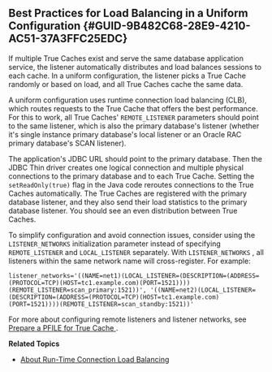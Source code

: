 ##  Best Practices for Load Balancing in a Uniform Configuration {#GUID-9B482C68-28E9-4210-AC51-37A3FFC25EDC} 

If multiple True Caches exist and serve the same database application service, the listener automatically distributes and load balances sessions to each cache.  In a uniform configuration, the listener picks a True Cache randomly or based on load, and all True Caches cache the same data. 

A uniform configuration uses runtime connection load balancing (CLB), which routes requests to the True Cache that offers the best performance. For this to work, all True Caches' ` REMOTE_LISTENER ` parameters should point to the same listener, which is also the primary database's listener (whether it's single instance primary database's local listener or an Oracle RAC primary database's SCAN listener). 

The application's JDBC URL should point to the primary database. Then the JDBC Thin driver creates one logical connection and multiple physical connections to the primary database and to each True Cache. Setting the ` setReadOnly(true) ` flag in the Java code reroutes connections to the True Caches automatically. The True Caches are registered with the primary database listener, and they also send their load statistics to the primary database listener. You should see an even distribution between True Caches. 

To simplify configuration and avoid connection issues, consider using the ` LISTENER_NETWORKS ` initialization parameter instead of specifying ` REMOTE_LISTENER ` and ` LOCAL_LISTENER ` separately. With ` LISTENER_NETWORKS ` , all listeners within the same network name will cross-register. For example: 

``` listener_networks='((NAME=net1)(LOCAL_LISTENER=(DESCRIPTION=(ADDRESS=(PROTOCOL=TCP)(HOST=tc1.example.com)(PORT=1521))))(REMOTE_LISTENER=scan_primary:1521))', '((NAME=net2)(LOCAL_LISTENER=(DESCRIPTION=(ADDRESS=(PROTOCOL=TCP)(HOST=tc1.example.com)(PORT=1521))))(REMOTE_LISTENER=scan_standby:1521))' ``` 

For more about configuring remote listeners and listener networks, see [ Prepare a PFILE for True Cache ](creating-true-cache-manually.html#GUID-329AF735-212B-4FF8-BC09-D57F4B6CCE51) . 

**Related Topics**

  * [ About Run-Time Connection Load Balancing ](https://docs.oracle.com/pls/topic/lookup?ctx=en/database/oracle/oracle-database/23&amp;amp;id=JJUCP-GUID-305FD568-95F5-458C-8B52-5A81FA62999C)


